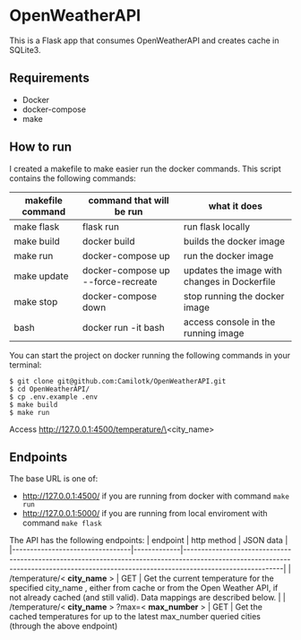 # OpenWeatherAPI

This is a Flask app that consumes OpenWeatherAPI and creates cache in SQLite3.


## Requirements
- Docker
- docker-compose
- make

## How to run

I created a makefile to make easier run the docker commands. This script contains the following commands:

| makefile command | command that will be run           | what it does                                 |
|------------------|------------------------------------|----------------------------------------------|
| make flask       | flask run                          | run flask locally                            |
| make build       | docker build                       | builds the docker image                      |
| make run         | docker-compose up                  | run the docker image                         |
| make update      | docker-compose up --force-recreate | updates the image with changes in Dockerfile |
| make stop        | docker-compose down                | stop running the docker image                |
| bash             | docker run -it bash                | access console in the running image          |


You can start the project on docker running the following commands in your terminal:
```
$ git clone git@github.com:Camilotk/OpenWeatherAPI.git
$ cd OpenWeatherAPI/
$ cp .env.example .env
$ make build
$ make run
```

Access http://127.0.0.1:4500/temperature/\<city_name\>

## Endpoints

The base URL is one of:
- http://127.0.0.1:4500/ if you are running from docker with command `make run`
- http://127.0.0.1:5000/ if you are running from local enviroment with command `make flask`

The API has the following endpoints:
| endpoint                        | http method | JSON data                                                                                                                                                                              |
|---------------------------------|-------------|----------------------------------------------------------------------------------------------------------------------------------------------------------------------------------------|
| /temperature/< **city_name** >      | GET         | Get the current temperature for the specified city_name , either from cache or from the Open Weather API, if not already cached (and still valid).  Data mappings are described below. |
| /temperature/< **city_name** > ?max=< **max_number** > | GET         | Get the cached temperatures for up to the latest max_number queried cities (through the above endpoint)   